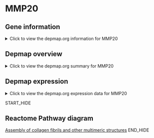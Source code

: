 <h1>MMP20</h1>

<h2>Gene information</h2>
<details>
  <summary>Click to view the depmap.org information for MMP20</summary>
  <iframe src="https://depmap.org/portal/gene/MMP20?tab=about" style="border:none;width:100%;height:800px"></iframe>
</details>

<h2>Depmap overview</h2>
<details>
  <summary>Click to view the depmap.org summary for MMP20</summary>
  <iframe src="https://depmap.org/portal/gene/MMP20?tab=overview" style="border:none;width:100%;height:800px"></iframe>
</details>

<h2>Depmap expression</h2>
<details>
  <summary>Click to view the depmap.org expression data for MMP20</summary>
  <iframe src="https://depmap.org/portal/gene/MMP20?tab=characterization" style="border:none;width:100%;height:800px"></iframe>
</details>


START_HIDE
<h2>Reactome Pathway diagram</h2>
<a href="https://reactome.org/PathwayBrowser/#/R-HSA-2022090">Assembly of collagen fibrils and other multimeric structures</a>
END_HIDE


